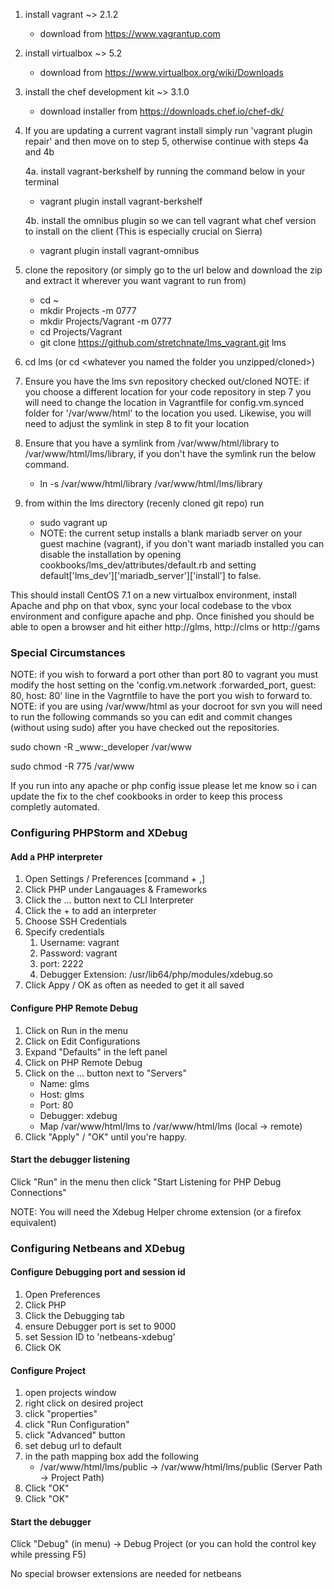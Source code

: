 1. install vagrant ~> 2.1.2
	- download from https://www.vagrantup.com

2. install virtualbox ~> 5.2
	- download from https://www.virtualbox.org/wiki/Downloads

3. install the chef development kit ~> 3.1.0
	- download installer from https://downloads.chef.io/chef-dk/

4. If you are updating a current vagrant install simply run 'vagrant plugin repair' and then move on to step 5, otherwise continue with steps 4a and 4b

    4a. install vagrant-berkshelf by running the command below in your terminal
	- vagrant plugin install vagrant-berkshelf

    4b. install the omnibus plugin so we can tell vagrant what chef version to install on the client (This is especially crucial on Sierra)
	- vagrant plugin install vagrant-omnibus

5. clone the repository (or simply go to the url below and download the zip and extract it wherever you want vagrant to run from)
	- cd ~
	- mkdir Projects -m 0777
	- mkdir Projects/Vagrant -m 0777
	- cd Projects/Vagrant
	- git clone https://github.com/stretchnate/lms_vagrant.git lms

6. cd lms (or cd <whatever you named the folder you unzipped/cloned>)

7. Ensure you have the lms svn repository checked out/cloned
NOTE: if you choose a different location for your code repository in step 7 you will need to change the location in Vagrantfile for config.vm.synced folder for '/var/www/html' to the location you used.
Likewise, you will need to adjust the symlink in step 8 to fit your location

8. Ensure that you have a symlink from /var/www/html/library to /var/www/html/lms/library, if you don't have the symlink run the below command.
	- ln -s /var/www/html/library /var/www/html/lms/library

9. from within the lms directory (recenly cloned git repo) run
	- sudo vagrant up
	- NOTE: the current setup installs a blank mariadb server on your guest machine (vagrant), if you don't want mariadb installed you can disable the installation by opening cookbooks/lms_dev/attributes/default.rb and setting default['lms_dev']['mariadb_server']['install'] to false.

This should install CentOS 7.1 on a new virtualbox environment, install Apache and php on that vbox, sync your local codebase to the vbox environment and configure apache and php.
Once finished you should be able to open a browser and hit either http://glms, http://clms or http://gams

### Special Circumstances
NOTE: if you wish to forward a port other than port 80 to vagrant you must modify the host setting on the 'config.vm.network :forwarded_port, guest: 80, host: 80' line in the Vagrntfile to have the port you wish to forward to.
NOTE: if you are using /var/www/html as your docroot for svn you will need to run the following commands so you can edit and commit changes (without using sudo) after you have checked out the repositories.

sudo chown -R _www:_developer /var/www

sudo chmod -R 775 /var/www

If you run into any apache or php config issue please let me know so i can update the fix to the chef cookbooks in order to keep this process completly automated.


### Configuring PHPStorm and XDebug
#### Add a PHP interpreter
1. Open Settings / Preferences [command + ,]
2. Click PHP under Langauages & Frameworks
3. Click the ... button next to CLI Interpreter
4. Click the + to add an interpreter
5. Choose SSH Credentials
6. Specify credentials
	1. Username: vagrant
	2. Password: vagrant
	3. port: 2222
	4. Debugger Extension: /usr/lib64/php/modules/xdebug.so
7. Click Appy / OK as often as needed to get it all saved

#### Configure PHP Remote Debug
1. Click on Run in the menu
2. Click on Edit Configurations
3. Expand "Defaults" in the left panel
4. Click on PHP Remote Debug
5. Click on the ... button next to "Servers"
	* Name: glms
	* Host: glms
	* Port: 80
	* Debugger: xdebug
	* Map /var/www/html/lms to /var/www/html/lms (local -> remote)
6. Click "Apply" / "OK" until you're happy.

#### Start the debugger listening
Click "Run" in the menu then click "Start Listening for PHP Debug Connections"

NOTE: You will need the Xdebug Helper chrome extension (or a firefox equivalent)

### Configuring Netbeans and XDebug
#### Configure Debugging port and session id
1. Open Preferences
2. Click PHP
3. Click the Debugging tab
4. ensure Debugger port is set to 9000
5. set Session ID to 'netbeans-xdebug'
6. Click OK

#### Configure Project
1. open projects window
2. right click on desired project <lms>
3. click "properties"
4. click "Run Configuration"
5. click "Advanced" button
6. set debug url to default
7. in the path mapping box add the following 
	* /var/www/html/lms/public -> /var/www/html/lms/public (Server Path -> Project Path)
8. Click "OK"
9. Click "OK"

#### Start the debugger
Click "Debug" (in menu) -> Debug Project (or you can hold the control key while pressing F5)

No special browser extensions are needed for netbeans
